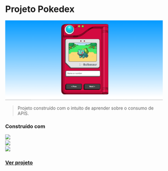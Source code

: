 # Projeto Pokedex 
<img src="img\Captura de Tela (59).png" alt="exemplo imagem">

> Projeto construído com o intuito de aprender sobre o consumo de APIS. 

### Construído com
<img src="https://img.shields.io/badge/HTML5-E34F26?style=for-the-badge&logo=html5&logoColor=white" /><br>
<img src="https://img.shields.io/badge/CSS3-1572B6?style=for-the-badge&logo=css3&logoColor=white" /><br>
<img src="https://img.shields.io/badge/JavaScript-F7DF1E?style=for-the-badge&logo=javascript&logoColor=black" />

### <p> <a href="https://andersonrs080.github.io/Pokedex/" target="_blank">Ver projeto</a> </p>
